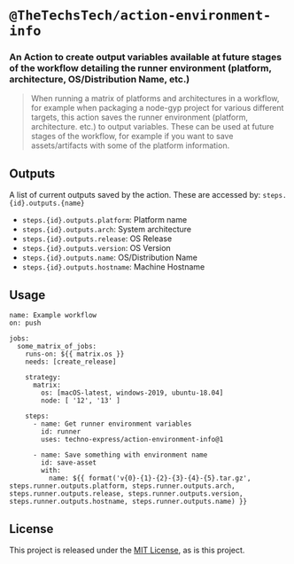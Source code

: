 # `@TheTechsTech/action-environment-info`

### An Action to create output variables available at future stages of the workflow detailing the runner environment (platform, architecture, OS/Distribution Name, etc.)
> When running a matrix of platforms and architectures in a workflow, for example when packaging a node-gyp project for various different targets, this action saves the runner environment (platform, architecture. etc.) to output variables. These can be used at future stages of the workflow, for example if you want to save assets/artifacts with some of the platform information.

## Outputs
A list of current outputs saved by the action. These are accessed by: `steps.{id}.outputs.{name}`

- `steps.{id}.outputs.platform`: Platform name
- `steps.{id}.outputs.arch`: System architecture
- `steps.{id}.outputs.release`: OS Release
- `steps.{id}.outputs.version`: OS Version
- `steps.{id}.outputs.name`: OS/Distribution Name
- `steps.{id}.outputs.hostname`: Machine Hostname

## Usage

```workflow
name: Example workflow
on: push

jobs:
  some_matrix_of_jobs:
    runs-on: ${{ matrix.os }}
    needs: [create_release]

    strategy:
      matrix:
        os: [macOS-latest, windows-2019, ubuntu-18.04]
        node: [ '12', '13' ]

    steps:
      - name: Get runner environment variables
        id: runner
        uses: techno-express/action-environment-info@1

      - name: Save something with environment name
        id: save-asset
        with:
          name: ${{ format('v{0}-{1}-{2}-{3}-{4}-{5}.tar.gz', steps.runner.outputs.platform, steps.runner.outputs.arch, steps.runner.outputs.release, steps.runner.outputs.version, steps.runner.outputs.hostname, steps.runner.outputs.name) }}
```

## License
This project is released under the [MIT License](LICENSE), as is this project.
